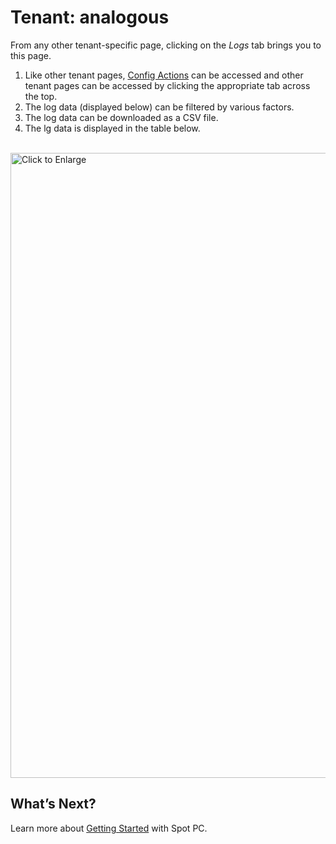 <meta name="robots" content="noindex">

# Tenant: analogous
From any other tenant-specific page, clicking on the _Logs_ tab brings you to this page.

1. Like other tenant pages, [Config Actions](spot-pc/features/config-actions/) can be accessed and other tenant pages can be accessed by clicking the appropriate tab across the top.
2. The log data (displayed below) can be filtered by various factors.
3. The log data can be downloaded as a CSV file.
4. The lg data is displayed in the table below.

<br><a href="https://docs.spot.io/spot-pc/_media/features-spot-pc-console-tenant-user-logs-01.png" target="_blank"><img src="/spot-pc/_media/features-spot-pc-console-tenant-user-logs-01.png" alt="Click to Enlarge" width="1000"> </a>

## What’s Next?

Learn more about [Getting Started](spot-pc/getting-started/) with Spot PC.
